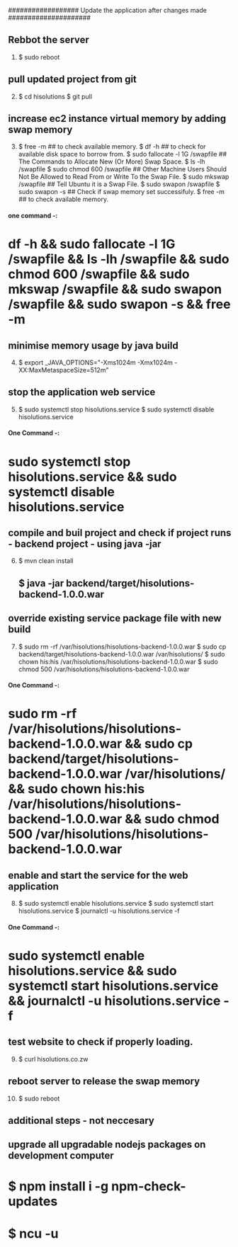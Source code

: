 ##################     Update the application after changes made      #####################

## Rebbot the server
1.  $ sudo reboot

## pull updated project from git
2.  $ cd hisolutions
    $ git pull 

## increase ec2 instance virtual memory by adding swap memory
3.  $ free -m                          ## to check available memory.
    $ df -h                            ## to check for available disk space to borrow from.
    $ sudo fallocate -l 1G /swapfile   ## The Commands to Allocate New (Or More) Swap Space.
    $ ls -lh /swapfile 
    $ sudo chmod 600 /swapfile         ## Other Machine Users Should Not Be Allowed to Read From or Write To the Swap File.
    $ sudo mkswap /swapfile            ## Tell Ubuntu it is a Swap File.
    $ sudo swapon /swapfile
    $ sudo swapon -s                   ## Check if swap memory set successifuly.
    $ free -m                          ## to check available memory. 

#### one command -: 
# df -h && sudo fallocate -l 1G /swapfile && ls -lh /swapfile && sudo chmod 600 /swapfile && sudo mkswap /swapfile && sudo swapon /swapfile && sudo swapon -s && free -m 

## minimise memory usage by java build
4.  $ export _JAVA_OPTIONS="-Xms1024m -Xmx1024m -XX:MaxMetaspaceSize=512m"

## stop the application web service 
5.  $ sudo systemctl stop hisolutions.service
    $ sudo systemctl disable hisolutions.service 

#### One Command -: 
# sudo systemctl stop hisolutions.service && sudo systemctl disable hisolutions.service  

## compile and buil project and check if project runs - backend project - using java -jar
6.  $ mvn clean install

    ## $ java -jar backend/target/hisolutions-backend-1.0.0.war

## override existing service package file with new build
7.  $ sudo rm -rf /var/hisolutions/hisolutions-backend-1.0.0.war
    $ sudo cp backend/target/hisolutions-backend-1.0.0.war /var/hisolutions/
    $ sudo chown his:his /var/hisolutions/hisolutions-backend-1.0.0.war
    $ sudo chmod 500 /var/hisolutions/hisolutions-backend-1.0.0.war

#### One Command -: 
# sudo rm -rf /var/hisolutions/hisolutions-backend-1.0.0.war && sudo cp backend/target/hisolutions-backend-1.0.0.war /var/hisolutions/ && sudo chown his:his /var/hisolutions/hisolutions-backend-1.0.0.war && sudo chmod 500 /var/hisolutions/hisolutions-backend-1.0.0.war 
  

## enable and start the service for the web application
8.  $ sudo systemctl enable hisolutions.service
    $ sudo systemctl start hisolutions.service
    $ journalctl -u hisolutions.service -f

#### One Command -: 
# sudo systemctl enable hisolutions.service && sudo systemctl start hisolutions.service && journalctl -u hisolutions.service -f


## test website to check if properly loading.
9.  $ curl hisolutions.co.zw


## reboot server to release the swap memory 
10. $ sudo reboot

 

## additional steps - not neccesary
## upgrade all upgradable nodejs packages on development computer
#   $ npm install i -g npm-check-updates
#   $ ncu -u


